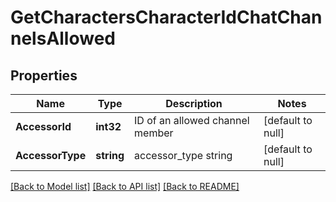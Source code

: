 # GetCharactersCharacterIdChatChannelsAllowed

## Properties
Name | Type | Description | Notes
------------ | ------------- | ------------- | -------------
**AccessorId** | **int32** | ID of an allowed channel member | [default to null]
**AccessorType** | **string** | accessor_type string | [default to null]

[[Back to Model list]](../README.md#documentation-for-models) [[Back to API list]](../README.md#documentation-for-api-endpoints) [[Back to README]](../README.md)


